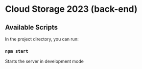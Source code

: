 # Cloud Storage 2023 (back-end)

## Available Scripts

In the project directory, you can run:

### `npm start`

Starts the server in development mode
